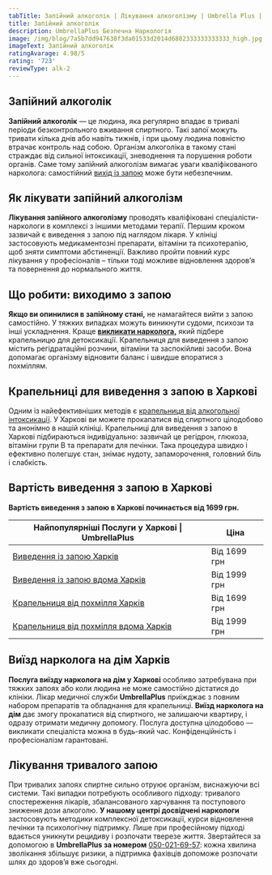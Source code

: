 ```yaml
---
tabTitle: Запійний алкоголік | Лікування алкоголізму | Umbrella Plus | Від 1699 грн
title: Запійний алкоголік
description: UmbrellaPlus Безпечна Наркологія
image: /img/blog/7a5b7dd947638f3da01533d2014d6802333333333333_high.jpg
imageText: Запійний алкоголік
ratingAvarage: 4.98/5
rating: '723'
reviewType: alk-2
---
```


## Запійний алкоголік

**Запійний алкоголік** — це людина, яка регулярно впадає в тривалі періоди безконтрольного вживання спиртного. Такі запої можуть тривати кілька днів або навіть тижнів, і при цьому людина повністю втрачає контроль над собою. Організм алкоголіка в такому стані страждає від сильної інтоксикації, зневоднення та порушення роботи органів. Саме тому запійний алкоголізм вимагає уваги кваліфікованого нарколога: самостійний [вихід із запою](https://umbrella-plus.com.ua/uk/kharkiv/vivod-iz-zapoia-kharkiv-ua/) може бути небезпечним.

## Як лікувати запійний алкоголізм

**Лікування запійного алкоголізму** проводять кваліфіковані спеціалісти-наркологи в комплексі з іншими методами терапії. Першим кроком зазвичай є виведення з запою під наглядом лікаря. У клініці застосовують медикаментозні препарати, вітаміни та психотерапію, щоб зняти симптоми абстиненції. Важливо пройти повний курс лікування у професіоналів – тільки тоді можливе відновлення здоров’я та повернення до нормального життя.

## Що робити: виходимо з запою

**Якщо ви опинилися в запійному стані,** не намагайтеся вийти з запою самостійно. У тяжких випадках можуть виникнути судоми, психози та інші ускладнення. Краще **[викликати нарколога,](https://umbrella-plus.com.ua/uk/kharkiv/vivod-iz-zapoia-na-domy-kharkiv-ua/)** який підбере крапельницю для детоксикації. Крапельниця для виведення з запою містить регідратаційні розчини, вітаміни та заспокійливі засоби. Вона допомагає організму відновити баланс і швидше впоратися з похміллям.

## Крапельниці для виведення з запою в Харкові

Одним із найефективніших методів є [крапельниця від алкогольної інтоксикації](). У Харкові ви можете прокапатися від спиртного цілодобово та анонімно в нашій клініці. Крапельниці для виведення з запою в Харкові підбираються індивідуально: зазвичай це регідрон, глюкоза, вітаміни групи B та препарати для печінки. Така процедура швидко і ефективно полегшує стан, знімає нудоту, запаморочення, головний біль і слабкість.

## Вартість виведення з запою в Харкові

**Вартість виведення з запою в Харкові починається від 1699 грн.**

| Найпопулярніші Послуги у Харкові \| UmbrellaPlus                                                                           | Ціна         |
| -------------------------------------------------------------------------------------------------------------------------- | ------------ |
| [Виведення із запою Харків](https://umbrella-plus.com.ua/uk/kharkiv/vivod-iz-zapoia-kharkiv-ua/)                           | Від 1699 грн |
| [Виведення із запою вдома Харків](https://umbrella-plus.com.ua/uk/kharkiv/vivod-iz-zapoia-na-domy-kharkiv-ua/)             | Від 1999 грн |
| [Крапельниця від похмілля Харків](https://umbrella-plus.com.ua/uk/kharkiv/kapelnica_ot_alkogola_kharkiv-ua/)               | Від 1699 грн |
| [Крапельниця від похмілля вдома Харків](https://umbrella-plus.com.ua/uk/kharkiv/kapelnica_ot_alkogola_na_domy_kharkiv_ua/) | Від 1999 грн |

## Виїзд нарколога на дім Харків

**Послуга виїзду нарколога на дім у Харкові** особливо затребувана при тяжких запоях або коли людина не може самостійно дістатися до клініки. Лікар медичної служби **UmbrellaPlus** приїжджає з повним набором препаратів та обладнання для крапельниці. **Виїзд нарколога на дім** дає змогу прокапатися від спиртного, не залишаючи квартиру, і одразу отримати медичну допомогу. Послуга доступна цілодобово — викликати спеціаліста можна в будь-який час. Конфіденційність і професіоналізм гарантовані.

## Лікування тривалого запою

При тривалих запоях спиртне сильно отруює організм, виснажуючи всі системи. Такі випадки потребують особливого підходу: тривалого спостереження лікарів, збалансованого харчування та поступового зниження дози алкоголю. **У нашому центрі досвідчені наркологи** застосовують методики комплексної детоксикації, курси відновлення печінки та психологічну підтримку. Лише при професійному підході вдається уникнути рецидиву і розпочати тверезе життя. Звертайтеся за допомогою в **UmbrellaPlus за номером** [050-021-69-57](tel:0500216957): кожна хвилина зволікання збільшує ризики, а підтримка фахівців допоможе розпочати шлях до здоров’я вже сьогодні.
